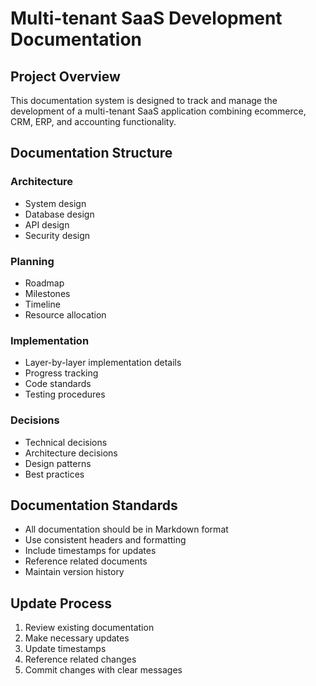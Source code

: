 # Multi-tenant SaaS Development Documentation

## Project Overview
This documentation system is designed to track and manage the development of a multi-tenant SaaS application combining ecommerce, CRM, ERP, and accounting functionality.

## Documentation Structure

### Architecture
- System design
- Database design
- API design
- Security design

### Planning
- Roadmap
- Milestones
- Timeline
- Resource allocation

### Implementation
- Layer-by-layer implementation details
- Progress tracking
- Code standards
- Testing procedures

### Decisions
- Technical decisions
- Architecture decisions
- Design patterns
- Best practices

## Documentation Standards
- All documentation should be in Markdown format
- Use consistent headers and formatting
- Include timestamps for updates
- Reference related documents
- Maintain version history

## Update Process
1. Review existing documentation
2. Make necessary updates
3. Update timestamps
4. Reference related changes
5. Commit changes with clear messages 